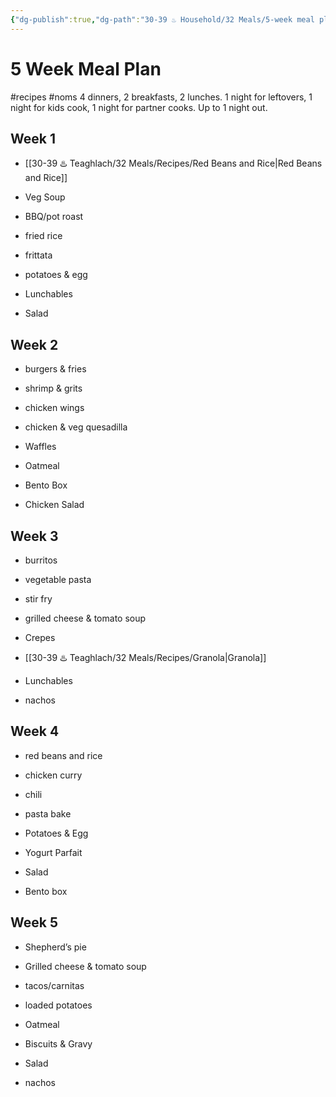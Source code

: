 ```yaml
---
{"dg-publish":true,"dg-path":"30-39 ♨️ Household/32 Meals/5-week meal plan.md","dg-permalink":"5-week-meal-plan","permalink":"/5-week-meal-plan/","noteIcon":"","created":"2023-08-28T12:21:12","updated":"2023-08-28T22:20:00.936-04:00"}
---
```



# 5 Week Meal Plan
#recipes #noms
4 dinners, 2 breakfasts, 2 lunches. 1 night for leftovers, 1 night for kids cook, 1 night for partner cooks. Up to 1 night out.

## Week 1 
- [[30-39 ♨️ Teaghlach/32 Meals/Recipes/Red Beans and Rice\|Red Beans and Rice]]
- Veg Soup
- BBQ/pot roast
- fried rice

- frittata
- potatoes & egg

- Lunchables
- Salad

## Week 2
- burgers & fries
- shrimp & grits
- chicken wings
- chicken & veg quesadilla   

- Waffles 
- Oatmeal

- Bento Box
- Chicken Salad

## Week 3
- burritos
- vegetable pasta
- stir fry
- grilled cheese & tomato soup

- Crepes
- [[30-39 ♨️ Teaghlach/32 Meals/Recipes/Granola\|Granola]]

- Lunchables
- nachos
## Week 4
- red beans and rice
- chicken curry
- chili
- pasta bake

- Potatoes & Egg
- Yogurt Parfait

- Salad
- Bento box
  
## Week 5
- Shepherd’s pie
- Grilled cheese & tomato soup
- tacos/carnitas
- loaded potatoes

- Oatmeal
- Biscuits & Gravy

- Salad
- nachos
  